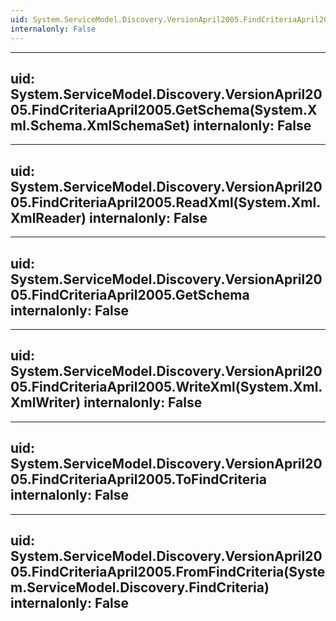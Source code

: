```yaml
---
uid: System.ServiceModel.Discovery.VersionApril2005.FindCriteriaApril2005
internalonly: False
---
```


---
uid: System.ServiceModel.Discovery.VersionApril2005.FindCriteriaApril2005.GetSchema(System.Xml.Schema.XmlSchemaSet)
internalonly: False
---

---
uid: System.ServiceModel.Discovery.VersionApril2005.FindCriteriaApril2005.ReadXml(System.Xml.XmlReader)
internalonly: False
---

---
uid: System.ServiceModel.Discovery.VersionApril2005.FindCriteriaApril2005.GetSchema
internalonly: False
---

---
uid: System.ServiceModel.Discovery.VersionApril2005.FindCriteriaApril2005.WriteXml(System.Xml.XmlWriter)
internalonly: False
---

---
uid: System.ServiceModel.Discovery.VersionApril2005.FindCriteriaApril2005.ToFindCriteria
internalonly: False
---

---
uid: System.ServiceModel.Discovery.VersionApril2005.FindCriteriaApril2005.FromFindCriteria(System.ServiceModel.Discovery.FindCriteria)
internalonly: False
---

